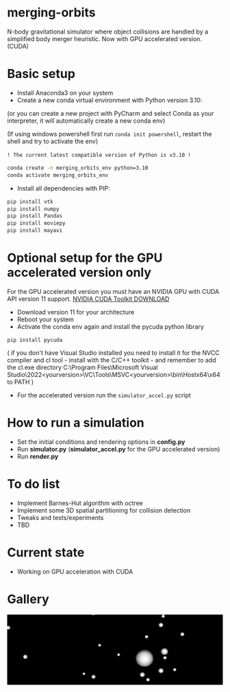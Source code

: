 # merging-orbits
N-body gravitational simulator where object collisions are handled by a simplified body merger heuristic.
Now with GPU accelerated version. (CUDA)

# Basic setup
- Install Anaconda3 on your system
- Create a new conda virtual environment with Python version 3.10:

(or you can create a new project with PyCharm and select Conda as your interpreter, it will automatically create a new conda env)

(If using windows powershell first run `conda init powershell`, restart the shell and try to activate the env)

`! The current latest compatible version of Python is v3.10 !`
```bash
conda create -n merging_orbits_env python=3.10
conda activate merging_orbits_env
```

- Install all dependencies with PIP:

```bash
pip install vtk
pip install numpy
pip install Pandas
pip install moviepy
pip install mayavi
```

# Optional setup for the GPU accelerated version only

For the GPU accelerated version you must have an NVIDIA GPU with CUDA API version 11 support. [NVIDIA CUDA Toolkit DOWNLOAD](https://developer.nvidia.com/cuda-toolkit)
- Download version 11 for your architecture
- Reboot your system
- Activate the conda env again and install the pycuda python library
```
pip install pycuda
```

( if you don't have Visual Studio installed you need to install it for the NVCC compiler and cl tool - install with the C/C++ toolkit - and remember to add the cl.exe directory C:\Program Files\Microsoft Visual Studio\2022\<yourversion>\VC\Tools\MSVC\<yourversion>\bin\Hostx64\x64 to PATH )

- For the accelerated version run the `simulator_accel.py` script

# How to run a simulation
- Set the initial conditions and rendering options in **config.py**
- Run **simulator.py** (**simulator_accel.py** for the GPU accelerated version)
- Run **render.py**

# To do list
- Implement Barnes-Hut algorithm with octree
- Implement some 3D spatial partitioning for collision detection
- Tweaks and tests/experiments
- TBD

# Current state
- Working on GPU acceleration with CUDA

# Gallery

![Demo](https://github.com/andrei-g99/andrei-g99.github.io/blob/main/mergingorbits.png)
